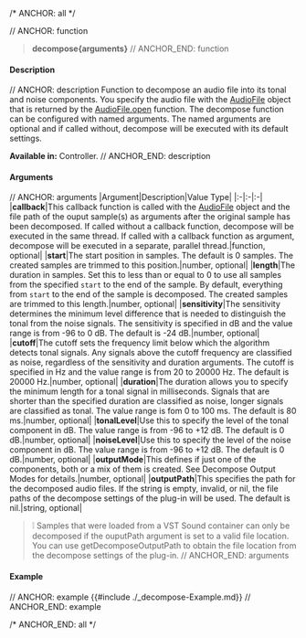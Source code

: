 /* ANCHOR: all */

// ANCHOR: function
>**decompose{arguments}**
// ANCHOR_END: function

#### Description

// ANCHOR: description
Function to decompose an audio file into its tonal and noise components. You specify the audio file with the [AudioFile](./Audio-File.md) object that is returned by the [AudioFile.open](./AudioFileopen.md) function. The decompose function can be configured with named arguments. The named arguments are optional and if called without, decompose will be executed with its default settings.

**Available in:** Controller.
// ANCHOR_END: description

#### Arguments

// ANCHOR: arguments
|Argument|Description|Value Type|
|:-|:-|:-|
|**callback**|This callback function is called with the [AudioFile](./Audio-File.md) object and the file path of the ouput sample(s) as arguments after the original sample has been decomposed. If called without a callback function, decompose will be executed in the same thread. If called with a callback function as argument, decompose will be executed in a separate, parallel thread.|function, optional|
|**start**|The start position in samples. The default is 0 samples. The created samples are trimmed to this position.|number, optional|
|**length**|The duration in samples. Set this to less than or equal to 0 to use all samples from the specified ``start`` to the end of the sample. By default, everything from ``start`` to the end of the sample is decomposed. The created samples are trimmed to this length.|number, optional|
|**sensitivity**|The sensitivity determines the minimum level difference that is needed to distinguish the tonal from the noise signals. The sensitivity is specified in dB and the value range is from -96 to 0 dB. The default is -24 dB.|number, optional|
|**cutoff**|The cutoff sets the frequency limit below which the algorithm detects tonal signals. Any signals above the cutoff frequency are classified as noise, regardless of the sensitivity and duration arguments. The cutoff is specified in Hz and the value range is from 20 to 20000 Hz. The default is 20000 Hz.|number, optional|
|**duration**|The duration allows you to specify the minimum length for a tonal signal in milliseconds. Signals that are shorter than the specified duration are classified as noise, longer signals are classified as tonal. The value range is fom 0 to 100 ms. The default is 80 ms.|number, optional|
|**tonalLevel**|Use this to specify the level of the tonal component in dB. The value range is from -96 to +12 dB. The default is 0 dB.|number, optional|
|**noiseLevel**|Use this to specify the level of the noise component in dB. The value range is from -96 to +12 dB. The default is 0 dB.|number, optional|
|**outputMode**|This defines if just one of the components, both or a mix of them is created. See Decompose Output Modes for details.|number, optional|
|**outputPath**|This specifies the path for the decomposed audio files. If the string is empty, invalid, or nil, the file paths of the decompose settings of the plug-in will be used. The default is nil.|string, optional|

>&#10069; Samples that were loaded from a VST Sound container can only be decomposed if the ouputPath argument is set to a valid file location. You can use getDecomposeOutputPath to obtain the file location from the decompose settings of the plug-in.
// ANCHOR_END: arguments

#### Example

// ANCHOR: example
{{#include ./_decompose-Example.md}}
// ANCHOR_END: example

/* ANCHOR_END: all */